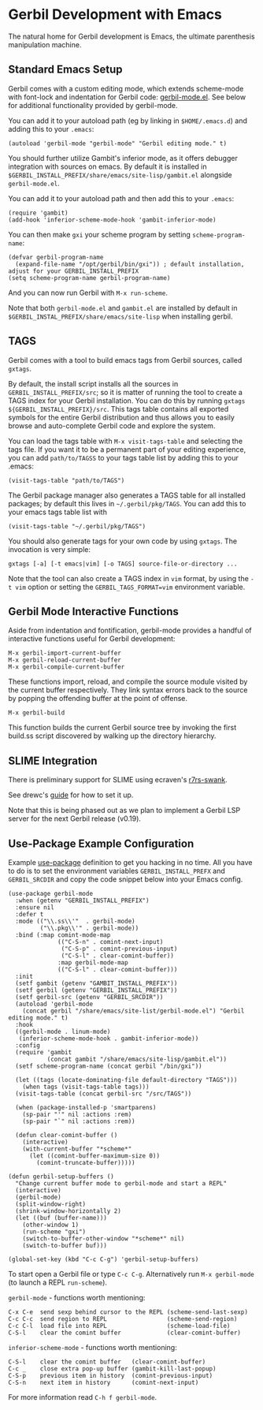 # Gerbil Development with Emacs

The natural home for Gerbil development is Emacs, the ultimate parenthesis manipulation machine.

## Standard Emacs Setup
Gerbil comes with a custom editing mode, which extends scheme-mode with font-lock and indentation for Gerbil code: [gerbil-mode.el](https://github.com/mighty-gerbils/gerbil/blob/master/etc/gerbil-mode.el).
See below for additional functionality provided by gerbil-mode.

You can add it to your autoload path (eg by linking in `$HOME/.emacs.d`) and adding this to your `.emacs`:
```
(autoload 'gerbil-mode "gerbil-mode" "Gerbil editing mode." t)
```

You should further utilize Gambit's inferior mode, as it offers debugger integration with sources on emacs. By default it is installed in `$GERBIL_INSTALL_PREFIX/share/emacs/site-lisp/gambit.el` alongside `gerbil-mode.el`.


You can add it to your autoload path and then add this to your `.emacs`:
```
(require 'gambit)
(add-hook 'inferior-scheme-mode-hook 'gambit-inferior-mode)
```

You can then make `gxi` your scheme program by setting `scheme-program-name`:
```
(defvar gerbil-program-name
  (expand-file-name "/opt/gerbil/bin/gxi")) ; default installation, adjust for your GERBIL_INSTALL_PREFIX
(setq scheme-program-name gerbil-program-name)
```

And you can now run Gerbil with `M-x run-scheme`.

Note that both `gerbil-mode.el` and `gambit.el` are installed by
default in `$GERBIL_INSTAL_PREFIX/share/emacs/site-lisp` when installing gerbil.

## TAGS

Gerbil comes with a tool to build emacs tags from Gerbil sources, called `gxtags`.

By default, the install script installs all the sources in
`GERBIL_INSTALL_PREFIX/src`; so it is matter of running the tool to create a
TAGS index for your Gerbil installation.  You can do this by running
`gxtags ${GERBIL_INSTALL_PREFIX}/src`.  This tags table contains all exported
symbols for the entire Gerbil distribution and thus allows you to easily
browse and auto-complete Gerbil code and explore the system.

You can load the tags table with `M-x visit-tags-table` and selecting the tags file.
If you want it to be a permanent part of your editing experience, you can add
`path/to/TAGSS` to your tags table list by adding this to your .emacs:
```
(visit-tags-table "path/to/TAGS")
```

The Gerbil package manager also generates a TAGS table for all installed packages;
by default this lives in `~/.gerbil/pkg/TAGS`. You can add this to your emacs tags
table list with
```
(visit-tags-table "~/.gerbil/pkg/TAGS")
```

You should also generate tags for your own code by using `gxtags`. The invocation
is very simple:
```
gxtags [-a] [-t emacs|vim] [-o TAGS] source-file-or-directory ...
```

Note that the tool can also create a TAGS index in `vim` format, by
using the `-t vim` option or setting the `GERBIL_TAGS_FORMAT=vim`
environment variable.

## Gerbil Mode Interactive Functions

Aside from indentation and fontification, gerbil-mode provides a handful of
interactive functions useful for Gerbil development:

```
M-x gerbil-import-current-buffer
M-x gerbil-reload-current-buffer
M-x gerbil-compile-current-buffer
```

These functions import, reload, and compile the source module visited by
the current buffer respectively. They link syntax errors back to the source
by popping the offending buffer at the point of offense.

```
M-x gerbil-build
```

This function builds the current Gerbil source tree by invoking the first
build.ss script discovered by walking up the directory hierarchy.

## SLIME Integration

There is preliminary support for SLIME using ecraven's [r7rs-swank](https://github.com/ecraven/r7rs-swank).

See drewc's [guide](https://gist.github.com/drewc/5f260537b7914a2b999c8a539fb48098) for how to set it up.

Note that this is being phased out as we plan to implement a Gerbil
LSP server for the next Gerbil release (v0.19).

## Use-Package Example Configuration

Example [use-package](https://github.com/jwiegley/use-package) definition to get you
hacking in no time. All you have to do is to set the environment variables `GERBIL_INSTALL_PREFX`
and `GERBIL_SRCDIR` and copy the code snippet below into your Emacs config.

``` elisp
(use-package gerbil-mode
  :when (getenv "GERBIL_INSTALL_PREFIX")
  :ensure nil
  :defer t
  :mode (("\\.ss\\'"  . gerbil-mode)
         ("\\.pkg\\'" . gerbil-mode))
  :bind (:map comint-mode-map
              (("C-S-n" . comint-next-input)
               ("C-S-p" . comint-previous-input)
               ("C-S-l" . clear-comint-buffer))
              :map gerbil-mode-map
              (("C-S-l" . clear-comint-buffer)))
  :init
  (setf gambit (getenv "GAMBIT_INSTALL_PREFIX"))
  (setf gerbil (getenv "GERBIL_INSTALL_PREFIX"))
  (setf gerbil-src (getenv "GERBIL_SRCDIR"))
  (autoload 'gerbil-mode
    (concat gerbil "/share/emacs/site-list/gerbil-mode.el") "Gerbil editing mode." t)
  :hook
  ((gerbil-mode . linum-mode)
   (inferior-scheme-mode-hook . gambit-inferior-mode))
  :config
  (require 'gambit
           (concat gambit "/share/emacs/site-lisp/gambit.el"))
  (setf scheme-program-name (concat gerbil "/bin/gxi"))

  (let ((tags (locate-dominating-file default-directory "TAGS")))
    (when tags (visit-tags-table tags)))
  (visit-tags-table (concat gerbil-src "/src/TAGS"))

  (when (package-installed-p 'smartparens)
    (sp-pair "'" nil :actions :rem)
    (sp-pair "`" nil :actions :rem))

  (defun clear-comint-buffer ()
    (interactive)
    (with-current-buffer "*scheme*"
      (let ((comint-buffer-maximum-size 0))
        (comint-truncate-buffer)))))

(defun gerbil-setup-buffers ()
  "Change current buffer mode to gerbil-mode and start a REPL"
  (interactive)
  (gerbil-mode)
  (split-window-right)
  (shrink-window-horizontally 2)
  (let ((buf (buffer-name)))
    (other-window 1)
    (run-scheme "gxi")
    (switch-to-buffer-other-window "*scheme*" nil)
    (switch-to-buffer buf)))

(global-set-key (kbd "C-c C-g") 'gerbil-setup-buffers)
```

To start open a Gerbil file or type `C-c C-g`. Alternatively run `M-x gerbil-mode` (to launch a REPL `run-scheme`).

`gerbil-mode` - functions worth mentioning:
```
C-x C-e  send sexp behind cursor to the REPL (scheme-send-last-sexp)
C-c C-c  send region to REPL                 (scheme-send-region)
C-c C-l  load file into REPL                 (scheme-load-file)
C-S-l    clear the comint buffer             (clear-comint-buffer)
```

`inferior-scheme-mode` - functions worth mentioning:
```
C-S-l    clear the comint buffer   (clear-comint-buffer)
C-c _    close extra pop-up buffer (gambit-kill-last-popup)
C-S-p    previous item in history  (comint-previous-input)
C-S-n    next item in history      (comint-next-input)
```

For more information read `C-h f gerbil-mode`.
